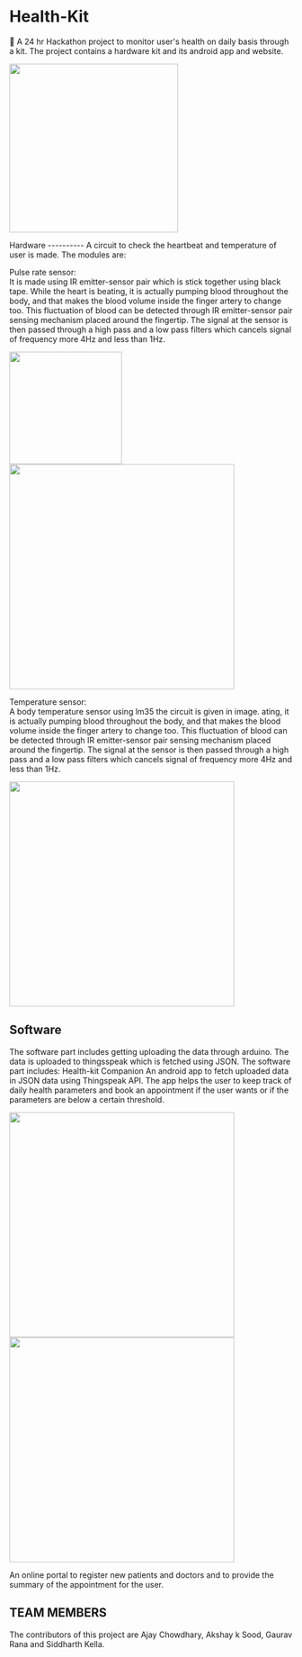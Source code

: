 # Health-Kit
💊  A 24 hr Hackathon project to monitor user's health on daily basis through a kit. The project contains a hardware kit and its android app and website.
    <p>
    <img src="https://cloud.githubusercontent.com/assets/19619541/22738013/a29692fa-ee2b-11e6-960e-5200112522b5.jpg" width="300" hieght="400"/>
   </p>
Hardware
----------
  A circuit to check the heartbeat and temperature of user is made. The modules are:
      
  
 Pulse rate sensor:<br />
      It is made using IR emitter-sensor pair which is stick together using black tape. While the heart is beating, it is actually pumping blood throughout the body, and that makes the blood volume inside the finger artery to change too. This fluctuation of blood can be detected through IR emitter-sensor pair  sensing mechanism placed around the fingertip. The signal at the sensor is then passed through a high pass and a low pass filters which cancels signal of frequency more 4Hz and less than 1Hz.
    <p>
    <img src="https://cloud.githubusercontent.com/assets/19619541/22738024/acf057fe-ee2b-11e6-971d-5b05b229ac2b.jpg" width="200" hieght="200"/>
    <img src="http://robotshop.com/letsmakerobots/files/field_primary_image/Pulse_sensor_circuit.jpg?" width="400" hieght="600"/>
    </p>
    
      
 Temperature sensor:<br />
        A body temperature sensor using lm35 the circuit is given in image.
        ating, it is actually pumping blood throughout the body, and that makes the blood volume inside the finger artery to change too. This fluctuation of blood can be detected through IR emitter-sensor pair  sensing mechanism placed around the fingertip. The signal at the sensor is then passed through a high pass and a low pass filters which cancels signal of frequency more 4Hz and less than 1Hz.
    <p>
    <img src="https://cloud.githubusercontent.com/assets/19619541/22738025/ad58cd34-ee2b-11e6-8a62-0ae21fa95d94.png" width="400" hieght="500"/>
    </p>
        
          
          
Software
-------------
The software part includes getting uploading the data through arduino. The data is uploaded to thingsspeak which is fetched using JSON. The software part includes:
Health-kit Companion
    An android app to fetch uploaded data in JSON data using Thingspeak API. The app helps the user to keep track of daily health parameters and book an appointment if the user wants or if the parameters are below a certain threshold.  
     <p>
    <img src="https://cloud.githubusercontent.com/assets/19619541/22861451/2275b256-f13f-11e6-8e47-27b46949cb2a.png" width="400" hieght="600"/>
    <img src="https://cloud.githubusercontent.com/assets/19619541/22861452/2278a330-f13f-11e6-8abc-fc624305e4f1.png" width="400" hieght="400"/>
   </p>
    An online portal to register new patients and doctors and to provide the summary of the appointment for the user.
     
   
   TEAM MEMBERS
   --------------
   The contributors of this project are Ajay Chowdhary, Akshay k Sood, Gaurav Rana and Siddharth Kella.    
   
   
   
   
   
    
